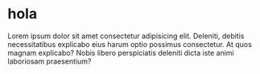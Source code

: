  # hola 
 
Lorem ipsum dolor sit amet consectetur adipisicing elit. Deleniti, debitis necessitatibus explicabo eius harum optio possimus consectetur. At quos magnam explicabo? Nobis libero perspiciatis deleniti dicta iste animi laboriosam praesentium?